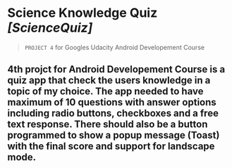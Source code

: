 # Science Knowledge Quiz _[ScienceQuiz]_ 
>`PROJECT 4` for Googles Udacity Android Developement Course

4th projct for Android Developement Course is a quiz app that check the users knowledge in a topic of my choice. The app needed to have maximum of 10 questions with answer options including radio buttons, checkboxes and a free text response. There should also be a button programmed to show a popup message (Toast) with the final score and support for landscape mode.
----------------------------
